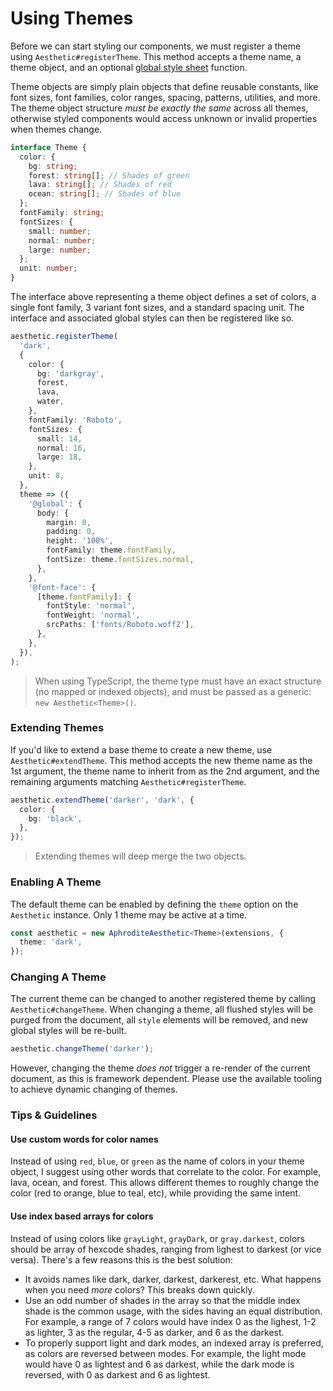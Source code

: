 # Using Themes

Before we can start styling our components, we must register a theme using
`Aesthetic#registerTheme`. This method accepts a theme name, a theme object, and an optional
[global style sheet](./unified/global-at.md) function.

Theme objects are simply plain objects that define reusable constants, like font sizes, font
families, color ranges, spacing, patterns, utilities, and more. The theme object structure _must be
exactly the same_ across all themes, otherwise styled components would access unknown or invalid
properties when themes change.

```ts
interface Theme {
  color: {
    bg: string;
    forest: string[]; // Shades of green
    lava: string[]; // Shades of red
    ocean: string[]; // Shades of blue
  };
  fontFamily: string;
  fontSizes: {
    small: number;
    normal: number;
    large: number;
  };
  unit: number;
}
```

The interface above representing a theme object defines a set of colors, a single font family, 3
variant font sizes, and a standard spacing unit. The interface and associated global styles can then
be registered like so.

```ts
aesthetic.registerTheme(
  'dark',
  {
    color: {
      bg: 'darkgray',
      forest,
      lava,
      water,
    },
    fontFamily: 'Roboto',
    fontSizes: {
      small: 14,
      normal: 16,
      large: 18,
    },
    unit: 8,
  },
  theme => ({
    '@global': {
      body: {
        margin: 0,
        padding: 0,
        height: '100%',
        fontFamily: theme.fontFamily,
        fontSize: theme.fontSizes.normal,
      },
    },
    '@font-face': {
      [theme.fontFamily]: {
        fontStyle: 'normal',
        fontWeight: 'normal',
        srcPaths: ['fonts/Roboto.woff2'],
      },
    },
  }),
);
```

> When using TypeScript, the theme type must have an exact structure (no mapped or indexed objects),
> and must be passed as a generic: `new Aesthetic<Theme>()`.

### Extending Themes

If you'd like to extend a base theme to create a new theme, use `Aesthetic#extendTheme`. This method
accepts the new theme name as the 1st argument, the theme name to inherit from as the 2nd argument,
and the remaining arguments matching `Aesthetic#registerTheme`.

```ts
aesthetic.extendTheme('darker', 'dark', {
  color: {
    bg: 'black',
  },
});
```

> Extending themes will deep merge the two objects.

### Enabling A Theme

The default theme can be enabled by defining the `theme` option on the `Aesthetic` instance. Only 1
theme may be active at a time.

```ts
const aesthetic = new AphroditeAesthetic<Theme>(extensions, {
  theme: 'dark',
});
```

### Changing A Theme

The current theme can be changed to another registered theme by calling `Aesthetic#changeTheme`.
When changing a theme, all flushed styles will be purged from the document, all `style` elements
will be removed, and new global styles will be re-built.

```ts
aesthetic.changeTheme('darker');
```

However, changing the theme _does not_ trigger a re-render of the current document, as this is
framework dependent. Please use the available tooling to achieve dynamic changing of themes.

### Tips & Guidelines

#### Use custom words for color names

Instead of using `red`, `blue`, or `green` as the name of colors in your theme object, I suggest
using other words that correlate to the color. For example, lava, ocean, and forest. This allows
different themes to roughly change the color (red to orange, blue to teal, etc), while providing the
same intent.

#### Use index based arrays for colors

Instead of using colors like `grayLight`, `grayDark`, or `gray.darkest`, colors should be array of
hexcode shades, ranging from lighest to darkest (or vice versa). There's a few reasons this is the
best solution:

- It avoids names like dark, darker, darkest, darkerest, etc. What happens when you need _more_
  colors? This breaks down quickly.
- Use an odd number of shades in the array so that the middle index shade is the common usage, with
  the sides having an equal distribution. For example, a range of 7 colors would have index 0 as the
  lighest, 1-2 as lighter, 3 as the regular, 4-5 as darker, and 6 as the darkest.
- To properly support light and dark modes, an indexed array is preferred, as colors are reversed
  between modes. For example, the light mode would have 0 as lightest and 6 as darkest, while the
  dark mode is reversed, with 0 as darkest and 6 as lightest.
